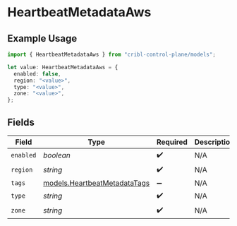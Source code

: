 # HeartbeatMetadataAws

## Example Usage

```typescript
import { HeartbeatMetadataAws } from "cribl-control-plane/models";

let value: HeartbeatMetadataAws = {
  enabled: false,
  region: "<value>",
  type: "<value>",
  zone: "<value>",
};
```

## Fields

| Field                                                              | Type                                                               | Required                                                           | Description                                                        |
| ------------------------------------------------------------------ | ------------------------------------------------------------------ | ------------------------------------------------------------------ | ------------------------------------------------------------------ |
| `enabled`                                                          | *boolean*                                                          | :heavy_check_mark:                                                 | N/A                                                                |
| `region`                                                           | *string*                                                           | :heavy_check_mark:                                                 | N/A                                                                |
| `tags`                                                             | [models.HeartbeatMetadataTags](../models/heartbeatmetadatatags.md) | :heavy_minus_sign:                                                 | N/A                                                                |
| `type`                                                             | *string*                                                           | :heavy_check_mark:                                                 | N/A                                                                |
| `zone`                                                             | *string*                                                           | :heavy_check_mark:                                                 | N/A                                                                |
